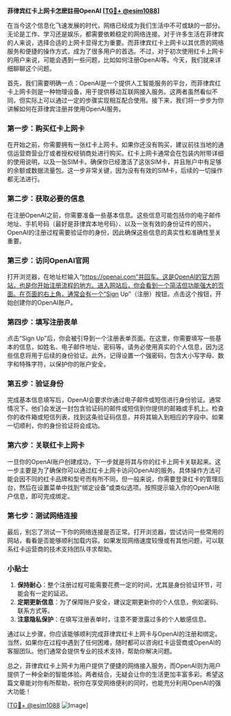 **菲律宾红卡上网卡怎麽註冊OpenAI [[TG💪+ @esim1088](https://t.me/s/esim1088)]**

在当今这个信息化飞速发展的时代，网络已经成为我们生活中不可或缺的一部分。无论是工作、学习还是娱乐，都需要依赖稳定的网络连接。对于许多生活在菲律宾的人来说，选择合适的上网卡显得尤为重要。而菲律宾红卡上网卡以其优质的网络服务和便捷的操作方式，成为了很多用户的首选。不过，对于初次使用红卡上网卡的用户来说，可能会遇到一些问题，比如如何注册OpenAI等。今天，我们就来详细聊聊这个问题。

首先，我们需要明确一点：OpenAI是一个提供人工智能服务的平台，而菲律宾红卡上网卡则是一种物理设备，用于提供移动互联网接入服务。这两者虽然看似不同，但实际上可以通过一定的步骤实现相互配合使用。接下来，我们将一步步为你讲解如何在菲律宾注册并使用OpenAI服务。

### 第一步：购买红卡上网卡

在开始之前，你需要拥有一张红卡上网卡。如果你还没有购买，建议前往当地的通信运营商营业厅或者授权经销商处进行购买。红卡上网卡通常会在包装内附带详细的使用说明，以及一张SIM卡。确保你已经激活了这张SIM卡，并且账户中有足够的余额或数据流量包。这一步非常关键，因为没有有效的SIM卡，后续的一切操作都无法进行。

### 第二步：获取必要的信息

在注册OpenAI之前，你需要准备一些基本信息。这些信息可能包括你的电子邮件地址、手机号码（最好是菲律宾本地号码）、以及一张有效的身份证件的照片。OpenAI的注册过程需要验证你的身份，因此确保这些信息的真实性和准确性至关重要。

### 第三步：访问OpenAI官网

打开浏览器，在地址栏输入“https://openai.com”并回车。这是OpenAI的官方网站，也是你开始注册流程的地方。进入网站后，你会看到一个简洁但功能强大的页面。在页面的右上角，通常会有一个“Sign Up”（注册）按钮。点击这个按钮，开始创建你的OpenAI账户。

### 第四步：填写注册表单

点击“Sign Up”后，你会被引导到一个注册表单页面。在这里，你需要填写一些基本的信息，如姓名、电子邮件地址、密码等。请务必使用真实的个人信息，因为这些信息将用于后续的身份验证。此外，记得设置一个强密码，包含大小写字母、数字和特殊字符，以保护你的账户安全。

### 第五步：验证身份

完成基本信息填写后，OpenAI会要求你通过电子邮件或短信进行身份验证。通常情况下，他们会发送一封包含验证码的邮件或短信到你提供的邮箱或手机上。检查你的收件箱或短信列表，找到这条验证码信息，并将其输入到相应的字段中。如果一切顺利，你的身份验证将会成功。

### 第六步：关联红卡上网卡

一旦你的OpenAI账户创建成功，下一步就是将其与你的红卡上网卡关联起来。这一步主要是为了确保你可以通过红卡上网卡访问OpenAI的服务。具体操作方法可能会因不同的红卡品牌和型号而有所不同，但一般来说，你需要登录红卡的管理后台，然后在设置菜单中找到“绑定设备”或类似选项。按照提示输入你的OpenAI账户信息，即可完成绑定。

### 第七步：测试网络连接

最后，别忘了测试一下你的网络连接是否正常。打开浏览器，尝试访问一些常用的网站，看看是否能够顺利加载内容。如果发现网络速度较慢或有其他问题，可以联系红卡运营商的技术支持团队寻求帮助。

### 小贴士

1. **保持耐心**：整个注册过程可能需要花费一定的时间，尤其是身份验证环节，可能会有一定的延迟。
2. **定期更新信息**：为了保障账户安全，建议定期更新你的个人信息，例如密码、联系方式等。
3. **注意隐私保护**：在填写注册表单时，注意不要泄露过多的个人敏感信息。

通过以上步骤，你应该能够顺利完成菲律宾红卡上网卡与OpenAI的注册和绑定。当然，如果你在过程中遇到了任何困难，随时都可以咨询红卡运营商或OpenAI的客服团队。他们通常会提供专业的技术支持，帮助你解决问题。

总之，菲律宾红卡上网卡为用户提供了便捷的网络接入服务，而OpenAI则为用户提供了一种全新的智能体验。两者结合，无疑会让你的生活更加丰富多彩。希望这篇文章能对你有所帮助，祝你在享受网络便利的同时，也能充分利用OpenAI的强大功能！

[[TG💪+ @esim1088](https://t.me/s/esim1088) ![Image](https://i.postimg.cc/4NQfJmqS/Snipaste-2025-05-13-00-14-12.png)]